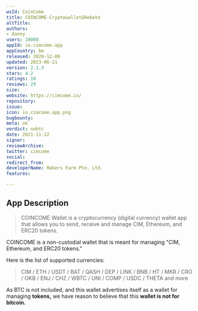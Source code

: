 ```yaml
---
wsId: CoinCome
title: COINCOME-Cryptowallet&Rebate
altTitle: 
authors:
- danny
users: 10000
appId: io.cimcome.app
appCountry: bm
released: 2020-12-09
updated: 2023-06-21
version: 2.1.3
stars: 4.2
ratings: 10
reviews: 29
size: 
website: https://cimcome.io/
repository: 
issue: 
icon: io.cimcome.app.png
bugbounty: 
meta: ok
verdict: nobtc
date: 2021-11-22
signer: 
reviewArchive: 
twitter: cimcome
social: 
redirect_from: 
developerName: Makers Farm Pte. Ltd.
features: 

---
```


## App Description

> COINCOME Wallet is a cryptocurrency (digital currency) wallet app that allows you to send, receive and manage CIM, Ethereum, and ERC20 tokens.

COINCOME is a non-custodial wallet that is meant for managing "CIM, Ethereum, and ERC20 tokens."  

Here is the list of supported currencies:

> CIM / ETH / USDT / BAT / QASH / DEP / LINK / BNB / HT / MKR / CRO / OKB / ENJ / CHZ / WBTC / UNI / COMP / USDC / THETA and more

As BTC is not included, and this wallet advertises itself as a wallet for managing **tokens,** we have reason to believe that this **wallet is not for bitcoin.**